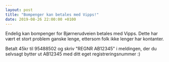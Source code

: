 ```yaml
---
layout: post
title: "Bompenger kan betales med Vipps!"
date: 2019-08-26 22:00:00 +0100
---
```


Endelig kan bompenger for Bjørnerudveien betales med Vipps. Dette har vært et
stort problem ganske lenge, ettersom folk ikke lenger har kontanter.

Betalt 45kr til 95488502 og skriv "REGNR AB12345" i meldingen, der du selvsagt
bytter ut AB12345 med ditt eget registreringsnummer :)
